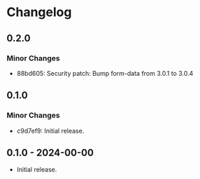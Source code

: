 # Changelog

## 0.2.0

### Minor Changes

- 88bd605: Security patch: Bump form-data from 3.0.1 to 3.0.4

## 0.1.0

### Minor Changes

- c9d7ef9: Initial release.

## 0.1.0 - 2024-00-00

- Initial release.
